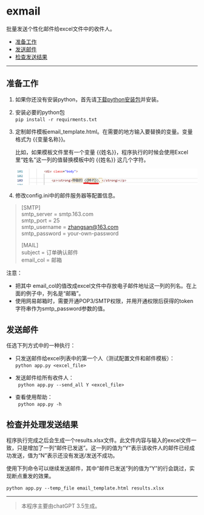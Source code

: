 # **exmail**
批量发送个性化邮件给excel文件中的收件人。  

- [准备工作](#准备工作)
- [发送邮件](#发送邮件)
- [检查发送结果](#检查并处理发送结果)  
  
***

## **准备工作**

1. 如果你还没有安装python，首先请[下载python安装包](https://www.python.org/downloads/)并安装。
2. 安装必要的python包  
    `pip install -r requirments.txt`


3. 定制邮件模板email_template.html。在需要的地方输入要替换的变量。变量格式为 {{变量名称}}。  

    比如，如果模板文件里有一个变量 {{姓名}}，程序执行的时候会使用Excel里“姓名”这一列的值替换模板中的 {{姓名}} 这几个字符。  

    ![img](images/template-var.png)
  

4. 修改config.ini中的邮件服务器等配置信息。  
>    [SMTP]  
>    smtp_server = smtp.163.com  
>    smtp_port = 25  
>    smtp_username = zhangsan@163.com  
>    smtp_password = your-own-password  
>      
>    [MAIL]  
>    subject = 订单确认邮件  
>    email_col = 邮箱  
  
注意：  
- 把其中 email_col的值改成excel文件中存放电子邮件地址这一列的列名。在上面的例子中，列名是“邮箱”。
- 使用网易邮箱时，需要开通POP3/SMTP权限，并用开通权限后获得的token字符串作为smtp_password参数的值。
    
   
## **发送邮件**

任选下列方式中的一种执行：

- 只发送邮件给excel列表中的第一个人（测试配置文件和邮件模板）：   
`python app.py <excel_file>`
    

- 发送邮件给所有收件人：  
` python app.py --send_all Y <excel_file>`

- 查看使用帮助：  
` python app.py -h`
  
  
  
## **检查并处理发送结果**
程序执行完成之后会生成一个results.xlsx文件。此文件内容与输入的excel文件一致，只是增加了一列“邮件已发送”。这一列的值为“Y”表示该收件人的邮件已经成功发送，值为“N”表示还没有发送/发送不成功。  
  
使用下列命令可以继续发送邮件，其中“邮件已发送”列的值为“Y”的行会跳过，实现断点重发的效果。
  
    python app.py --temp_file email_template.html results.xlsx 


    
***   
> 本程序主要由chatGPT 3.5生成。